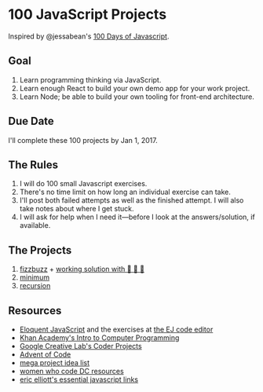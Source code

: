 # 100 JavaScript Projects

Inspired by @jessabean's [100 Days of Javascript](https://github.com/jessabean/100-javascript-projects). 

## Goal

1. Learn programming thinking via JavaScript. 
2. Learn enough React to build your own demo app for your work project.
3. Learn Node; be able to build your own tooling for front-end architecture.

## Due Date

I'll complete these 100 projects by Jan 1, 2017.

## The Rules

1. I will do 100 small Javascript exercises.
2. There's no time limit on how long an individual exercise can take.
3. I'll post both failed attempts as well as the finished attempt. I will also take notes about where I get stuck.
4. I will ask for help when I need it—before I look at the answers/solution, if available.

## The Projects

1. [fizzbuzz](exercises/081616-fizzbuzz.js) + [working solution with 🙈 🙉 🙊](https://jsfiddle.net/6s0a92ua/)
2. [minimum](exercises/081616-minimum.js)
3. [recursion](exercises/081816-recursion.js)

## Resources

* [Eloquent JavaScript](http://eloquentjavascript.net) and the exercises at [the EJ code editor](http://eloquentjavascript.net/code/)
* [Khan Academy's Intro to Computer Programming](https://www.khanacademy.org/computing/computer-programming/programming)
* [Google Creative Lab's Coder Projects](https://googlecreativelab.github.io/coder-projects/)
* [Advent of Code](http://adventofcode.com/)
* [mega project idea list](http://www.dreamincode.net/forums/topic/78802-martyr2s-mega-project-ideas-list/)
* [women who code DC resources](https://github.com/womenwhocodedc/front-end-community/blob/master/study-guides/javascript_study_guide.md)
* [eric elliott's essential javascript links](https://github.com/ericelliott/essential-javascript-links)
